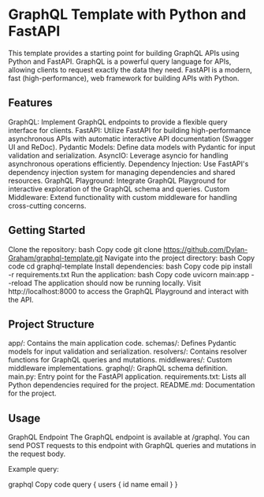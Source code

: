 # GraphQL Template with Python and FastAPI
This template provides a starting point for building GraphQL APIs using Python and FastAPI. GraphQL is a powerful query language for APIs, allowing clients to request exactly the data they need. FastAPI is a modern, fast (high-performance), web framework for building APIs with Python.

## Features
GraphQL: Implement GraphQL endpoints to provide a flexible query interface for clients.
FastAPI: Utilize FastAPI for building high-performance asynchronous APIs with automatic interactive API documentation (Swagger UI and ReDoc).
Pydantic Models: Define data models with Pydantic for input validation and serialization.
AsyncIO: Leverage asyncio for handling asynchronous operations efficiently.
Dependency Injection: Use FastAPI's dependency injection system for managing dependencies and shared resources.
GraphQL Playground: Integrate GraphQL Playground for interactive exploration of the GraphQL schema and queries.
Custom Middleware: Extend functionality with custom middleware for handling cross-cutting concerns.

## Getting Started
Clone the repository:
bash
Copy code
git clone https://github.com/Dylan-Graham/graphql-template.git
Navigate into the project directory:
bash
Copy code
cd graphql-template
Install dependencies:
bash
Copy code
pip install -r requirements.txt
Run the application:
bash
Copy code
uvicorn main:app --reload
The application should now be running locally. Visit http://localhost:8000 to access the GraphQL Playground and interact with the API.

## Project Structure
app/: Contains the main application code.
schemas/: Defines Pydantic models for input validation and serialization.
resolvers/: Contains resolver functions for GraphQL queries and mutations.
middlewares/: Custom middleware implementations.
graphql/: GraphQL schema definition.
main.py: Entry point for the FastAPI application.
requirements.txt: Lists all Python dependencies required for the project.
README.md: Documentation for the project.


## Usage
GraphQL Endpoint
The GraphQL endpoint is available at /graphql. You can send POST requests to this endpoint with GraphQL queries and mutations in the request body.

Example query:

graphql
Copy code
query {
  users {
    id
    name
    email
  }
}






